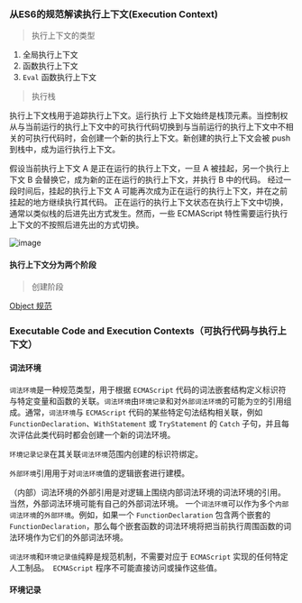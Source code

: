 ### 从ES6的规范解读执行上下文(Execution Context)

> 执行上下文的类型

1. 全局执行上下文
2. 函数执行上下文
3. `Eval` 函数执行上下文

> 执行栈

执行上下文栈用于追踪执行上下文。运行执行 上下文始终是栈顶元素。当控制权从与当前运行的执行上下文中的可执行代码切换到与当前运行的执行上下文中不相关的可执行代码时，会创建一个新的执行上下文。新创建的执行上下文会被 push 到栈中，成为运行执行上下文。

假设当前执行上下文 A 是正在运行的执行上下文，一旦 A 被挂起，另一个执行上下文 B 会替换它，成为新的正在运行的执行上下文，并执行 B 中的代码。
经过一段时间后，挂起的执行上下文 A 可能再次成为正在运行的执行上下文，并在之前挂起的地方继续执行其代码。
正在运行的执行上下文状态在执行上下文中切换，通常以类似栈的后进先出方式发生。然而，一些 ECMAScript 特性需要运行执行上下文的不按照后进先出的方式切换。


![image](https://user-images.githubusercontent.com/25894364/125049057-234e7e00-e0d3-11eb-8316-4b73eac65719.png)

#### 执行上下文分为两个阶段

> 创建阶段


[Object 规范](https://262.ecma-international.org/5.1/#sec-9.9)

### Executable Code and Execution Contexts（可执行代码与执行上下文）

#### 词法环境

`词法环境`是一种规范类型，用于根据 `ECMAScript` 代码的词法嵌套结构定义标识符与特定变量和函数的关联。`词法环境`由`环境记录`和对`外部词法环境`的可能为`空`的引用组成。通常，`词法环境`与 `ECMAScript` 代码的某些特定句法结构相关联，例如 `FunctionDeclaration`、`WithStatement` 或 `TryStatement` 的 `Catch` 子句，并且每次评估此类代码时都会创建一个新的词法环境。

`环境记录记录`在其关联`词法环境`范围内创建的标识符绑定。

`外部环境`引用用于对`词法环境`值的逻辑嵌套进行建模。

（内部）词法环境的外部引用是对逻辑上围绕内部词法环境的词法环境的引用。 当然，外部词法环境可能有自己的外部词法环境。 一个`词法环境`可以作为多个`内部词法环境`的`外部环境`。例如，如果一个 `FunctionDeclaration` 包含两个嵌套的 `FunctionDeclaration`，那么每个嵌套函数的词法环境将把当前执行周围函数的词法环境作为它们的外部词法环境。

`词法环境`和`环境记录值`纯粹是规范机制，不需要对应于 `ECMAScript` 实现的任何特定人工制品。` ECMAScript` 程序不可能直接访问或操作这些值。


#### 环境记录







